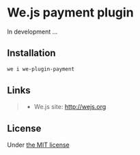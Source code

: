 # We.js payment plugin

In development ...

## Installation

```sh
we i we-plugin-payment
```

## Links

> * We.js site: http://wejs.org

## License

Under [the MIT license](https://github.com/wejs/we/blob/master/LICENSE.md)